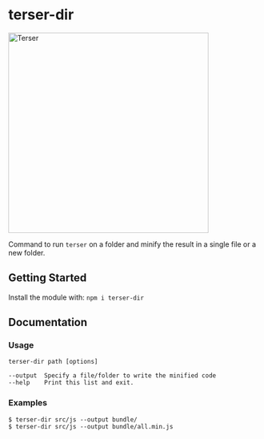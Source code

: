 # terser-dir

<img src="https://terser.org/img/terser-banner-logo.png" alt="Terser" width="400">

Command to run `terser` on a folder and minify the result in a single file or a new folder.

## Getting Started

Install the module with: `npm i terser-dir`

## Documentation

### Usage

```
terser-dir path [options]
```

```shell
--output  Specify a file/folder to write the minified code
--help    Print this list and exit.
```

### Examples

```shell
$ terser-dir src/js --output bundle/
$ terser-dir src/js --output bundle/all.min.js
```